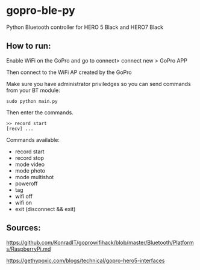 # gopro-ble-py

Python Bluetooth controller for HERO 5 Black and HERO7 Black

## How to run:

Enable WiFi on the GoPro and go to connect> connect new > GoPro APP

Then connect to the WiFi AP created by the GoPro

Make sure you have administrator priviledges so you can send commands from your BT module:

    sudo python main.py

Then enter the commands.

    >> record start
    [recv] ...

Commands available:

- record start
- record stop
- mode video
- mode photo
- mode multishot
- poweroff
- tag
- wifi off
- wifi on
- exit (disconnect && exit)

## Sources:

https://github.com/KonradIT/goprowifihack/blob/master/Bluetooth/Platforms/RaspberryPi.md

https://gethypoxic.com/blogs/technical/gopro-hero5-interfaces
